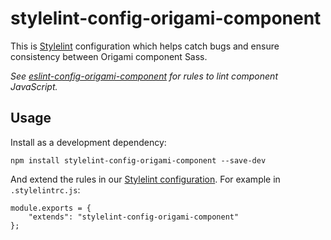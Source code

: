 # stylelint-config-origami-component

This is [Stylelint](https://stylelint.io/) configuration which helps catch bugs and ensure consistency between Origami component Sass.

_See [eslint-config-origami-component](https://github.com/Financial-Times/eslint-config-origami-component) for rules to lint component JavaScript._

## Usage

Install as a development dependency:

`npm install stylelint-config-origami-component --save-dev`


And extend the rules in our [Stylelint configuration](https://stylelint.io/user-guide/configure#extends). For example in `.stylelintrc.js`:
```
module.exports = {
    "extends": "stylelint-config-origami-component"
};
```
